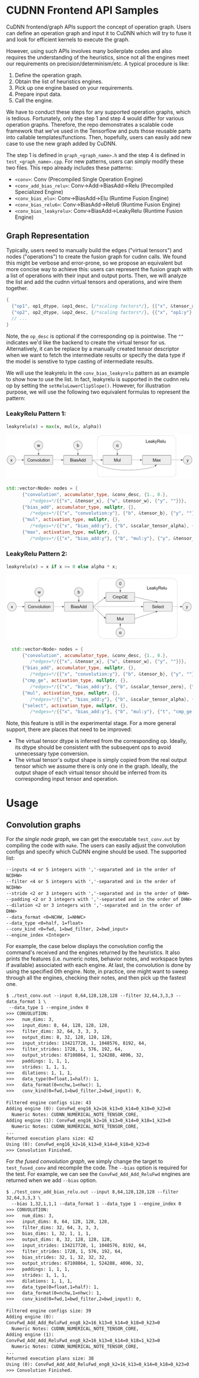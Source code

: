 # CUDNN Frontend API Samples
CuDNN frontend/graph APIs support the concept of operation graph. Users can
define an operation graph and input it to CuDNN which will try to fuse it
and look for efficient kernels to execute the graph.

However, using such APIs involves many boilerplate codes and also requires the
understanding of the heuristics, since not all the engines meet our requirements
on precision/determinism/etc. A typical procedure is like:

1. Define the operation graph.
1. Obtain the list of heuristics engines.
1. Pick up one engine based on your requirements.
1. Prepare input data.
1. Call the engine.

We have to conduct these steps for any supported operation graphs, which is
tedious. Fortunately, only the step 1 and step 4 would differ for various
operation graphs. Therefore, the repo demonstrates a scalable code framework
that we've used in the Tensorflow and puts those reusable parts into callable
templates/functions. Then, hopefully, users can easily add new case to use the
new graph added by CuDNN.

The step 1 is defined in `graph_<graph_name>.h` and the step 4 is defined in
`test_<graph_name>.cpp`. For new patterns, users can simply modify these two
files. This repo already includes these patterns:

* `<conv>`: Conv (Precompiled Single Operation Engine)
* `<conv_add_bias_relu>`: Conv->Add->BiasAdd->Relu (Precompiled Specialized Engine)
* `<conv_bias_elu>`: Conv->BiasAdd->Elu (Runtime Fusion Engine)
* `<conv_bias_relu6>`: Conv->BiasAdd->Relu6 (Runtime Fusion Engine)
* `<conv_bias_leakyrelu>`: Conv->BiasAdd->LeakyRelu (Runtime Fusion Engine)

## Graph Representation
Typically, users need to manually build the edges ("virtual tensors") and nodes
("operations") to create the fusion graph for cudnn calls. We found this might
be verbose and error-prone, so we propose an equivalent but more concise way to
achieve this: users can represent the fusion graph with a list of operations
with their input and output ports. Then, we will analyze the list and add the
cudnn virtual tensors and operations, and wire them together.

```c++
{
  {"op1", op1_dtype, &op1_desc, {/*scaling factors*/}, {{"x", &tensor_x}, {"y", ""}},
  {"op2", op2_dtype, &op2_desc, {/*scaling factors*/}, {{"x", "op1:y"}, {"y", ""}}},
  // ...
}
```
Note, the `op_desc` is optional if the corresponding op is pointwise. The `""`
indicates we'd like the backend to create the virtual tensor for us.
Alternatively, it can be replace by a manually created tensor descriptor when we
want to fetch the intermediate results or specify the data type if the model is
senstive to type casting of intermediate results.

We will use the leakyrelu in the `conv_bias_leakyrelu` pattern as an example to show how to use the list. In fact, leakyrelu is supported in the cudnn relu op by setting the `setReluLowerClipSlope()`. However, for illustration purpose, we will use the following two equivalent formulas to represent the pattern:
### LeakyRelu Pattern 1:
```python
leakyrelu(x) = max(x, mul(x, alpha))
```
![conv_bias_leakyrelu1](pics/conv_bias_leakyrelu1.png)
```c++
std::vector<Node> nodes = {
      {"convolution", accumulator_type, &conv_desc, {1., 0.},
         /*edges=*/{{"x", &tensor_x}, {"w", &tensor_w}, {"y", ""}}},
      {"bias_add", accumulator_type, nullptr, {},
         /*edges=*/{{"x", "convolution:y"}, {"b", &tensor_b}, {"y", ""}}},
      {"mul", activation_type, nullptr, {},
         /*edges=*/{{"x", "bias_add:y"}, {"b", &scalar_tensor_alpha}, {"y", ""}}},
      {"max", activation_type, nullptr, {},
         /*edges=*/{{"x", "bias_add:y"}, {"b", "mul:y"}, {"y", &tensor_y}}}};
```
### LeakyRelu Pattern 2:
```python
leakyrelu(x) = x if x >= 0 else alpha * x;
```
![conv_bias_leakyrelu2](pics/conv_bias_leakyrelu2.png)

```c++
  std::vector<Node> nodes = {
      {"convolution", accumulator_type, &conv_desc, {1., 0.},
         /*edges=*/{{"x", &tensor_x}, {"w", &tensor_w}, {"y", ""}}},
      {"bias_add", accumulator_type, nullptr, {},
         /*edges=*/{{"x", "convolution:y"}, {"b", &tensor_b}, {"y", ""}}},
      {"cmp_ge", activation_type, nullptr, {},
         /*edges=*/{{"x", "bias_add:y"}, {"b", &scalar_tensor_zero}, {"y", ""}}},
      {"mul", activation_type, nullptr, {},
         /*edges=*/{{"x", "bias_add:y"}, {"b", &scalar_tensor_alpha}, {"y", ""}}},
      {"select", activation_type, nullptr, {},
         /*edges=*/{{"x", "bias_add:y"}, {"b", "mul:y"}, {"t", "cmp_ge:y"}, {"y", &tensor_y}}}};
```

Note, this feature is still in the experimental stage. For a more general support, there are places that need to be improved:
* The virtual tensor dtype is inferred from the corresponding op. Ideally, its
  dtype should be consistent with the subsequent ops to avoid unnecessary type
  conversion.
* The virtual tensor's output shape is simply copied from the real output tensor
  which we assume there is only one in the graph. Ideally, the output shape of
  each virtual tensor should be inferred from its corresponding input tensor and
  operation.


# Usage
## Convolution graphs
For *the single node graph*, we can get the executable `test_conv.out` by
compiling the code with `make`. The users can easily adjust the convolution
configs and specify which CuDNN engine should be used. The supported list:

```
--inputs <4 or 5 integers with ','-separated and in the order of NCDHW>
--filter <4 or 5 integers with ','-separated and in the order of NCDHW>
--stride <2 or 3 integers with ','-separated and in the order of DHW>
--padding <2 or 3 integers with ','-separated and in the order of DHW>
--dilation <2 or 3 integers with ','-separated and in the order of DHW>
--data_format <0=NCHW, 1=NHWC>
--data_type <0=half, 1=float>
--conv_kind <0=fwd, 1=bwd_filter, 2=bwd_input>
--engine_index <Integer>
```

For example, the case below displays the convolution config the command's received
and the engines returned by the heuristics. It also prints the features (i.e.
numeric notes, behavior notes, and workspace bytes if available) associated with
each engine. At last, the convolution is done by using the specified 0th engine.
Note, in practice, one might want to sweep through all the engines, checking
their notes, and then pick up the fastest one.

```
$ ./test_conv.out --input 8,64,128,128,128 --filter 32,64,3,3,3 --data_format 1 \
 --data_type 1 --engine_index 0
>>> CONVOLUTION:
>>>   num_dims: 3,
>>>   input_dims: 8, 64, 128, 128, 128,
>>>   filter_dims: 32, 64, 3, 3, 3,
>>>   output_dims: 8, 32, 128, 128, 128,
>>>   input_strides: 134217728, 1, 1048576, 8192, 64,
>>>   filter_strides: 1728, 1, 576, 192, 64,
>>>   output_strides: 67108864, 1, 524288, 4096, 32,
>>>   paddings: 1, 1, 1,
>>>   strides: 1, 1, 1,
>>>   dilations: 1, 1, 1,
>>>   data_type(0=float,1=half): 1,
>>>   data_format(0=nchw,1=nhwc): 1,
>>>   conv_kind(0=fwd,1=bwd_filter,2=bwd_input): 0,

Filtered engine configs size: 43
Adding engine (0): ConvFwd_eng16_k2=16_k13=0_k14=0_k18=0_k23=0
  Numeric Notes: CUDNN_NUMERICAL_NOTE_TENSOR_CORE,
Adding engine (1): ConvFwd_eng16_k2=16_k13=0_k14=0_k18=1_k23=0
  Numeric Notes: CUDNN_NUMERICAL_NOTE_TENSOR_CORE,
...
Returned execution plans size: 42
Using (0): ConvFwd_eng16_k2=16_k13=0_k14=0_k18=0_k23=0
>>> Convolution Finished.
```

For *the fused convolution graph*, we simply change the target to
`test_fused_conv` and recompile the code. The `--bias` option is
required for the test. For example, we can see the `ConvFwd_Add_Add_ReluFwd`
engines are returned when we add `--bias` option.
```
$ ./test_conv_add_bias_relu.out --input 8,64,128,128,128 --filter 32,64,3,3,3 \
  --bias 1,32,1,1,1 --data_format 1 --data_type 1 --engine_index 0
>>> CONVOLUTION:
>>>   num_dims: 3,
>>>   input_dims: 8, 64, 128, 128, 128,
>>>   filter_dims: 32, 64, 3, 3, 3,
>>>   bias_dims: 1, 32, 1, 1, 1,
>>>   output_dims: 8, 32, 128, 128, 128,
>>>   input_strides: 134217728, 1, 1048576, 8192, 64,
>>>   filter_strides: 1728, 1, 576, 192, 64,
>>>   bias_strides: 32, 1, 32, 32, 32,
>>>   output_strides: 67108864, 1, 524288, 4096, 32,
>>>   paddings: 1, 1, 1,
>>>   strides: 1, 1, 1,
>>>   dilations: 1, 1, 1,
>>>   data_type(0=float,1=half): 1,
>>>   data_format(0=nchw,1=nhwc): 1,
>>>   conv_kind(0=fwd,1=bwd_filter,2=bwd_input): 0,

Filtered engine configs size: 39
Adding engine (0): ConvFwd_Add_Add_ReluFwd_eng8_k2=16_k13=0_k14=0_k18=0_k23=0
  Numeric Notes: CUDNN_NUMERICAL_NOTE_TENSOR_CORE,
Adding engine (1): ConvFwd_Add_Add_ReluFwd_eng8_k2=16_k13=0_k14=0_k18=1_k23=0
  Numeric Notes: CUDNN_NUMERICAL_NOTE_TENSOR_CORE,
...
Returned execution plans size: 38
Using (0): ConvFwd_Add_Add_ReluFwd_eng8_k2=16_k13=0_k14=0_k18=0_k23=0
>>> Convolution Finished.
```

